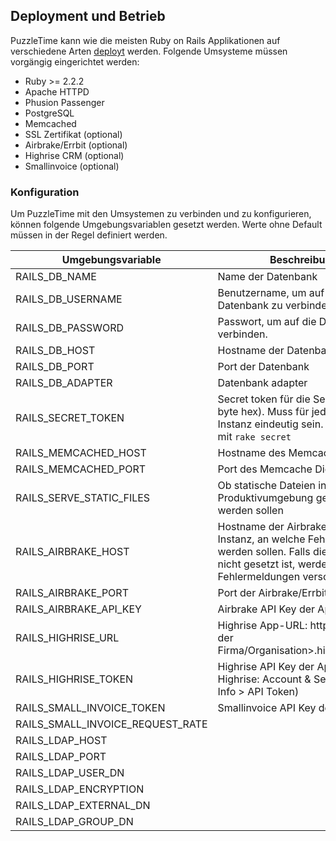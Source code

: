 ## Deployment und Betrieb

PuzzleTime kann wie die meisten Ruby on Rails Applikationen auf verschiedene Arten
[deployt](http://rubyonrails.org/deploy/) werden.
Folgende Umsysteme müssen vorgängig eingerichtet werden:

* Ruby >= 2.2.2
* Apache HTTPD
* Phusion Passenger
* PostgreSQL
* Memcached
* SSL Zertifikat (optional)
* Airbrake/Errbit (optional)
* Highrise CRM (optional)
* Smallinvoice (optional)


### Konfiguration

Um PuzzleTime mit den Umsystemen zu verbinden und zu konfigurieren, können folgende Umgebungsvariablen
gesetzt werden. Werte ohne Default müssen in der Regel definiert werden.

| Umgebungsvariable | Beschreibung | Default |
| --- | --- | --- |
| RAILS_DB_NAME | Name der Datenbank | `puzzletime_[environment]` |
| RAILS_DB_USERNAME | Benutzername, um auf die Datenbank zu verbinden. | - |
| RAILS_DB_PASSWORD | Passwort, um auf die Datenbank zu verbinden. | - |
| RAILS_DB_HOST | Hostname der Datenbank | 127.0.0.1 |
| RAILS_DB_PORT | Port der Datenbank | - |
| RAILS_DB_ADAPTER | Datenbank adapter | `postgresql` |
| RAILS_SECRET_TOKEN | Secret token für die Sessions (128 byte hex). Muss für jede laufende Instanz eindeutig sein. Generierbar mit `rake secret` | - |
| RAILS_MEMCACHED_HOST | Hostname des Memcache Dienstes | localhost |
| RAILS_MEMCACHED_PORT | Port des Memcache Dienstes  | 11211 |
| RAILS_SERVE_STATIC_FILES | Ob statische Dateien in der Produktivumgebung geserved werden sollen  | false |
| RAILS_AIRBRAKE_HOST | Hostname der Airbrake/Errbit Instanz, an welche Fehler gesendet werden sollen. Falls diese Variable nicht gesetzt ist, werden keine Fehlermeldungen verschickt. | - |
| RAILS_AIRBRAKE_PORT | Port der Airbrake/Errbit Instanz | 443 |
| RAILS_AIRBRAKE_API_KEY | Airbrake API Key der Applikation | - |
| RAILS_HIGHRISE_URL | Highrise App-URL: https://<Name der Firma/Organisation>.highrisehq.com | - |
| RAILS_HIGHRISE_TOKEN | Highrise API Key der Applikation (im Highrise: Account & Settings > My Info > API Token) | - |
| RAILS_SMALL_INVOICE_TOKEN | Smallinvoice API Key der Applikation | - |
| RAILS_SMALL_INVOICE_REQUEST_RATE | | 1 |
| RAILS_LDAP_HOST |  | - |
| RAILS_LDAP_PORT |  | 636 |
| RAILS_LDAP_USER_DN |  | - |
| RAILS_LDAP_ENCRYPTION |  | simple_tls |
| RAILS_LDAP_EXTERNAL_DN |  | - |
| RAILS_LDAP_GROUP_DN |  | - |
